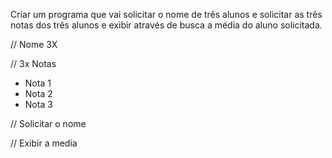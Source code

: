 Criar um programa que vai solicitar o nome de três alunos e solicitar as três notas dos três alunos e exibir através de busca a média do aluno solicitada.

// Nome 3X

// 3x Notas
 - Nota 1
 - Nota 2 
 - Nota 3 

 // Solicitar o nome

 // Exibir a media 

 


